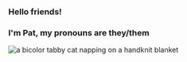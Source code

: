### Hello friends! 
### I'm Pat, my pronouns are they/them
![a bicolor tabby cat napping on a handknit blanket](C:\Users\catal\Downloads\Midas_the_cat.jpeg "Midas the Cat")

<!--

Here are some ideas to get you started:

- 🔭 I’m currently working on ...
- 🌱 I’m currently learning ...
- 👯 I’m looking to collaborate on ...
- 🤔 I’m looking for help with ...
- 💬 Ask me about ...
- 📫 How to reach me: ...
- 😄 Pronouns: ...
- ⚡ Fun fact: ...
-->
